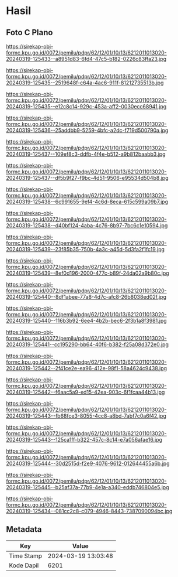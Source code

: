 # Hasil

## Foto C Plano

https://sirekap-obj-formc.kpu.go.id/0072/pemilu/pdpr/62/12/01/10/13/6212011013020-20240319-125433--a8951d83-6fd4-47c5-b182-0226c83ffa23.jpg

https://sirekap-obj-formc.kpu.go.id/0072/pemilu/pdpr/62/12/01/10/13/6212011013020-20240319-125435--2519648f-c64a-4ac6-911f-81212735513b.jpg

https://sirekap-obj-formc.kpu.go.id/0072/pemilu/pdpr/62/12/01/10/13/6212011013020-20240319-125435--e12c8c14-929c-453a-aff2-0030ecc68941.jpg

https://sirekap-obj-formc.kpu.go.id/0072/pemilu/pdpr/62/12/01/10/13/6212011013020-20240319-125436--25addbb9-5259-4bfc-a2dc-f719d500790a.jpg

https://sirekap-obj-formc.kpu.go.id/0072/pemilu/pdpr/62/12/01/10/13/6212011013020-20240319-125437--109ef8c3-ddfb-4f4e-b512-a9b812baabb3.jpg

https://sirekap-obj-formc.kpu.go.id/0072/pemilu/pdpr/62/12/01/10/13/6212011013020-20240319-125437--df5b9f27-f9bc-4d51-9506-e95534d504b8.jpg

https://sirekap-obj-formc.kpu.go.id/0072/pemilu/pdpr/62/12/01/10/13/6212011013020-20240319-125438--6c991655-9ef4-4c6d-8eca-615c599a09b7.jpg

https://sirekap-obj-formc.kpu.go.id/0072/pemilu/pdpr/62/12/01/10/13/6212011013020-20240319-125438--d40bf124-4aba-4c76-8b97-7bc6c1e10594.jpg

https://sirekap-obj-formc.kpu.go.id/0072/pemilu/pdpr/62/12/01/10/13/6212011013020-20240319-125439--23f85b35-750b-4a3c-a45d-5d3fa2f1fc19.jpg

https://sirekap-obj-formc.kpu.go.id/0072/pemilu/pdpr/62/12/01/10/13/6212011013020-20240319-125439--8ef0d196-2000-477c-b89f-24da02a9b80c.jpg

https://sirekap-obj-formc.kpu.go.id/0072/pemilu/pdpr/62/12/01/10/13/6212011013020-20240319-125440--8df1abee-77a8-4d7c-afc8-26b8038ed02f.jpg

https://sirekap-obj-formc.kpu.go.id/0072/pemilu/pdpr/62/12/01/10/13/6212011013020-20240319-125440--116b3b92-6ee4-4b2b-bec6-2f3b1a8f3981.jpg

https://sirekap-obj-formc.kpu.go.id/0072/pemilu/pdpr/62/12/01/10/13/6212011013020-20240319-125441--cc195290-bb64-40f6-b382-f25a08d372e0.jpg

https://sirekap-obj-formc.kpu.go.id/0072/pemilu/pdpr/62/12/01/10/13/6212011013020-20240319-125442--2f41ce2e-ea96-412e-98f1-58a4624c9438.jpg

https://sirekap-obj-formc.kpu.go.id/0072/pemilu/pdpr/62/12/01/10/13/6212011013020-20240319-125442--f6aac5a9-ed15-42ea-903c-6f1fcaa44b13.jpg

https://sirekap-obj-formc.kpu.go.id/0072/pemilu/pdpr/62/12/01/10/13/6212011013020-20240319-125443--fb68fce3-8055-4cc8-a8bd-7abf7c0a6f42.jpg

https://sirekap-obj-formc.kpu.go.id/0072/pemilu/pdpr/62/12/01/10/13/6212011013020-20240319-125443--125ca1ff-b322-457c-8c14-e7a056afae16.jpg

https://sirekap-obj-formc.kpu.go.id/0072/pemilu/pdpr/62/12/01/10/13/6212011013020-20240319-125444--30d2515d-f2e9-4076-9612-012644455a6b.jpg

https://sirekap-obj-formc.kpu.go.id/0072/pemilu/pdpr/62/12/01/10/13/6212011013020-20240319-125445--b25af37a-77b9-4e1a-a340-eddb746804e5.jpg

https://sirekap-obj-formc.kpu.go.id/0072/pemilu/pdpr/62/12/01/10/13/6212011013020-20240319-125434--081cc2c8-c079-4946-8443-7387090094bc.jpg


## Metadata

| Key        | Value               |
| ---------- | ------------------- |
| Time Stamp | 2024-03-19 13:03:48 |
| Kode Dapil | 6201                |




